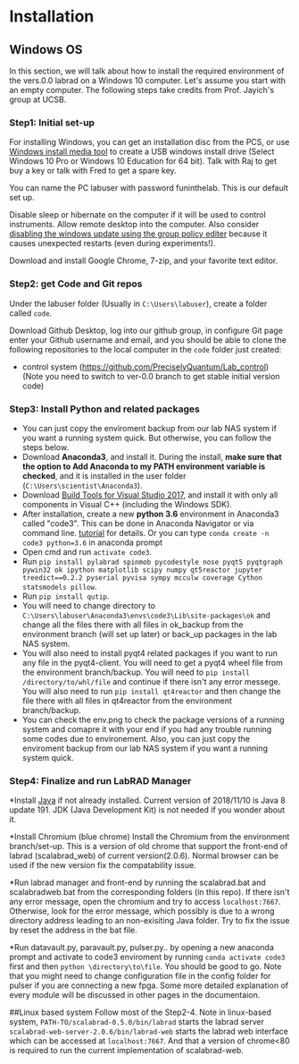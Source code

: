 # Installation

## Windows OS
In this section, we will talk about how to install the required environment of the vers.0.0 labrad on a Windows 10 computer.
Let's assume you start with an empty computer. The following steps take credits from Prof. Jayich's group at UCSB.

### Step1: Initial set-up
For installing Windows, you can get an installation disc from the PCS, or use [Windows install media tool](https://www.microsoft.com/en-us/software-download/windows10) to create a USB windows install drive (Select Windows 10 Pro or Windows 10 Education for 64 bit). Talk with Raj to get buy a key or talk with Fred to get a spare key. 

You can name the PC labuser with password funinthelab. This is our default set up. 

Disable sleep or hibernate on the computer if it will be used to control instruments. Allow remote desktop into the computer. Also consider [disabling the windows update using the group policy editer](https://www.easeus.com/todo-backup-resource/how-to-stop-windows-10-from-automatically-update.html#part2) because it causes unexpected restarts (even during experiments!).

Download and install Google Chrome, 7-zip, and your favorite text editor.

### Step2: get Code and Git repos

Under the labuser folder (Usually in `C:\Users\labuser`), create a folder called `code`.

Download Github Desktop, log into our github group, in configure Git page enter your Github username and email, and you should be able to clone the following repositories to the local computer in the `code` folder just created:
- control system (https://github.com/PreciselyQuantum/Lab_control) (Note you need to switch to ver-0.0 branch to get stable initial version code)

### Step3: Install Python and related packages
* You can just copy the enviroment backup from our lab NAS system if you want a running system quick. But otherwise, you can follow the steps below.
* Download **Anaconda3**, and install it. During the install, **make sure that the option to Add Anaconda to my PATH environment variable is checked**, and it is installed in the user folder (`C:\Users\scientist\Anaconda3`).
* Download [Build Tools for Visual Studio 2017](https://visualstudio.microsoft.com/downloads/#build-tools-for-visual-studio-2017), and install it with only all components in Visual C++ (including the Windows SDK).
* After installation, create a new **python 3.6** environment in Anaconda3 called "code3". This can be done in Anaconda Navigator or via command line. [tutorial](https://conda.io/docs/user-guide/tasks/manage-environments.html) for details. Or you can type `conda create -n code3 python=3.6` in anaconda prompt
* Open cmd and run `activate code3`.
* Run `pip install pylabrad spinmob pycodestyle nose pyqt5 pyqtgraph pywin32 ok ipython matplotlib scipy numpy qt5reactor jupyter treedict==0.2.2 pyserial pyvisa sympy mcculw coverage Cython statsmodels pillow`.
* Run `pip install qutip`.
* You will need to change directory to `C:\Users\labuser\Anaconda3\envs\code3\Lib\site-packages\ok` and change all the files there with all files in ok_backup from the environment branch (will set up later) or back_up packages in the lab NAS system.
* You will also need to install pyqt4 related packages if you want to run any file in the pyqt4-client. You will need to get a pyqt4 wheel file from the environment branch/backup. You will need to `pip install /directory/to/whl/file` and continue if there isn't any error messege. You will also need to run `pip install qt4reactor` and then change the file there with all files in qt4reactor from the environment branch/backup.
* You can check the env.png to check the package versions of a running system and comapre it with your end if you had any trouble running some codes due to environement. Also, you can just copy the enviroment backup from our lab NAS system if you want a running system quick.


### Step4: Finalize and run LabRAD Manager
*Install [Java](https://www.java.com/en/download/) if not already installed. Current version of 2018/11/10 is Java 8 update 191. JDK (Java Development Kit) is not needed if you wonder about it.

*Install Chromium (blue chrome)
Install the Chromium from the environment branch/set-up. This is a version of old chrome that support the front-end of labrad (scalabrad_web) of current version(2.0.6). Normal browser can be used if the new version fix the compatability issue.

*Run labrad manager and front-end by running the scalabrad.bat and scalabradweb.bat from the corresponding folders (in this repo). If there isn't any error message, open the chromium and try to access `localhost:7667`. Otherwise, look for the error message, which possibly is due to a wrong directory address leading to an non-exisiting Java folder. Try to fix the issue by reset the address in the bat file.

*Run datavault.py, paravault.py, pulser.py.. by opening a new anaconda prompt and activate to code3 enviroment by running `conda activate code3` first and then `python \directory\to\file`. You should be good to go. Note that you might need to change configuration file in the config folder for pulser if you are connecting a new fpga. Some more detailed explanation of every module will be discussed in other pages in the documentaion.

##Linux based system
Follow most of the Step2-4. Note in linux-based system, `PATH-TO/scalabrad-0.5.0/bin/labrad` starts the labrad server `scalabrad-web-server-2.0.6/bin/labrad-web` starts the labrad web interface which can be accessed at `localhost:7667`. And that a version of chrome<80 is required to run the current implementation of scalabrad-web.


